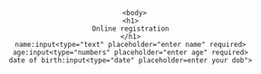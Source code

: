 <html>
  <html lan="en">
    <center>
      
      <body>
    <h1>
    Online registration
    </h1>
    name:input<type="text" placeholder="enter name" required>
    age:input<type="numbers" placeholder="enter age" required>
    date of birth:input<type="date" placeholder=enter your dob">
  </body>
  </center>

</html>
